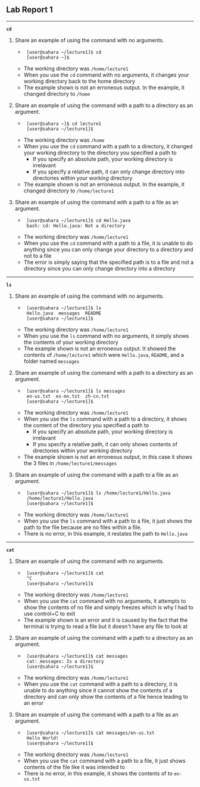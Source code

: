 ## Lab Report 1 
***
 __`cd`__
1. Share an example of using the command with no arguments.
    *  ```
        [user@sahara ~/lecture1]$ cd
        [user@sahara ~]$ 
        ``` 
    * The working directory was ```/home/lecture1```
    * When you use the `cd` command with no arguments, it changes your working directory back to the home directory
    * The example shown is not an erroneous output. In the example, it changed directory to  ```/home```

2. Share an example of using the command with a path to a directory as an argument.
    *  ```
        [user@sahara ~]$ cd lecture1
        [user@sahara ~/lecture1]$
        ``` 
    * The working directory was ```/home```
    * When you use the `cd` command with a path to a directory, it changed your working directory to the directory you specified a path to
        * If you specify an absolute path, your working directory is irrelavant
        * If you specify a relative path, it can only change directory into directories within your working directory
    * The example shown is not an erroneous output. In the example, it changed directory to  ```/home/lecture1```

3. Share an example of using the command with a path to a file as an argument.
    *  ```
        [user@sahara ~/lecture1]$ cd Hello.java
        bash: cd: Hello.java: Not a directory
        ``` 
    * The working directory was ```/home/lecture1```
    * When you use the `cd` command with a path to a file, it is unable to do anything since you can only change your directory to a directory and not to a file
    * The error is simply saying that the specified path is to a file and not a directory since you can only change directory into a directory

***
 __`ls`__
 
1. Share an example of using the command with no arguments.
    *  ```
        [user@sahara ~/lecture1]$ ls
        Hello.java  messages  README 
        [user@sahara ~/lecture1]$
        ``` 
    * The working directory was ```/home/lecture1```
    * When you use the `ls` command with no arguments, it simply shows the contents of your working directory
    * The example shown is not an erroneous output. It showed the contents of ```/home/lecture1``` which were ```Hello.java```, ```README```, and a folder named ```messages```

2. Share an example of using the command with a path to a directory as an argument.
    *  ```
        [user@sahara ~/lecture1]$ ls messages
        en-us.txt  es-mx.txt  zh-cn.txt
        [user@sahara ~/lecture1]$
        ``` 
    * The working directory was ```/home/lecture1```
    * When you use the `ls` command with a path to a directory, it shows the content of the directory you specified a path to
        * If you specify an absolute path, your working directory is irrelavant
        * If you specify a relative path, it can only shows contents of directories within your working directory
    * The example shown is not an erroneous output, in this case it shows the 3 files in ```/home/lecture1/messages```

3. Share an example of using the command with a path to a file as an argument.
    *  ```
        [user@sahara ~/lecture1]$ ls /home/lecture1/Hello.java
        /home/lecture1/Hello.java
        [user@sahara ~/lecture1]$
        ``` 
    * The working directory was ```/home/lecture1```
    * When you use the `ls` command with a path to a file, it just shows the path to the file because are no files within a file. 
    * There is no error, in this example, it restates the path to `Hello.java`
    
***
 __`cat`__
 
1. Share an example of using the command with no arguments.
    *  ```
        [user@sahara ~/lecture1]$ cat
        ^C
        [user@sahara ~/lecture1]$
        ``` 
    * The working directory was ```/home/lecture1```
    * When you use the `cat` command with no arguments, it attempts to show the contents of no file and simply freezes which is why I had to use control+C to exit
    * The example shown is an error and it is caused by the fact that the terminal is trying to read a file but it doesn't have any file to look at

2. Share an example of using the command with a path to a directory as an argument.
    *  ```
        [user@sahara ~/lecture1]$ cat messages
        cat: messages: Is a directory
        [user@sahara ~/lecture1]$
        ``` 
    * The working directory was ```/home/lecture1```
    * When you use the `cat` command with a path to a directory, it is unable to do anything since it cannot show the contents of a directory and can only show the contents of a file hence leading to an error

3. Share an example of using the command with a path to a file as an argument.
    *  ```
        [user@sahara ~/lecture1]$ cat messages/en-us.txt
        Hello World!
        [user@sahara ~/lecture1]$ 
        ``` 
    * The working directory was ```/home/lecture1```
    * When you use the `cat` command with a path to a file, it just shows contents of the file like it was intended to
    * There is no error, in this example, it shows the contents of to `en-us.txt`
